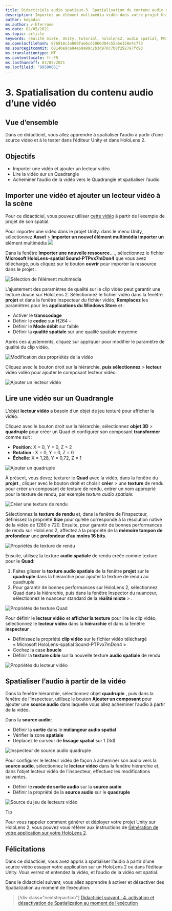 ```yaml
---
title: Didacticiels audio spatiaux-3. Spatialisation du contenu audio d’une vidéo
description: Importez un élément multimédia vidéo dans votre projet Unity et spatialez l’audio de la vidéo.
author: kegodin
ms.author: v-hferrone
ms.date: 02/05/2021
ms.topic: article
keywords: réalité mixte, Unity, tutorial, hololens2, audio spatial, MRTK, boîte à outils de réalité mixte, UWP, Windows 10, HRTF, fonction de transfert liée aux têtes, réverbération, Microsoft Spatializer, importation de vidéos, lecteur vidéo
ms.openlocfilehash: 876918c3e886fae6cd2066d84c55a6e158e4c773
ms.sourcegitcommit: 68140e9ce84e69a99c2b3d970c7b8f2927a7fc93
ms.translationtype: MT
ms.contentlocale: fr-FR
ms.lasthandoff: 02/05/2021
ms.locfileid: "99590051"
---
```

# <a name="3-spatializing-audio-from-a-video"></a>3. Spatialisation du contenu audio d’une vidéo

## <a name="overview"></a>Vue d’ensemble

Dans ce didacticiel, vous allez apprendre à spatialiser l’audio à partir d’une source vidéo et à le tester dans l’éditeur Unity et dans HoloLens 2.

## <a name="objectives"></a>Objectifs

* Importer une vidéo et ajouter un lecteur vidéo
* Lire la vidéo sur un Quadrangle
* Acheminer l’audio de la vidéo vers le Quadrangle et spatialiser l’audio

## <a name="import-a-video-and-add-a-video-player-to-the-scene"></a>Importer une vidéo et ajouter un lecteur vidéo à la scène

Pour ce didacticiel, vous pouvez utiliser [cette vidéo](https://github.com/microsoft/spatialaudio-unity/blob/develop/Samples/MicrosoftSpatializerSample/Assets/Microsoft%20HoloLens%20-%20Spatial%20Sound-PTPvx7mDon4.mp4?raw=true) à partir de l’exemple de projet de son spatial.

Pour importer une vidéo dans le projet Unity. dans le menu Unity, sélectionnez **Asset**  >  **Importer un nouvel élément multimédia importer un** 
 élément multimédia ![](images/spatial-audio/spatial-audio-03-section1-step1-1.png)

Dans la fenêtre **Importer une nouvelle ressource..** ., sélectionnez le fichier **Microsoft HoloLens-spatial Sound-PTPvx7mDon4** que vous avez téléchargé, puis cliquez sur le bouton **ouvrir** pour importer la ressource dans le projet :

![Sélection de l’élément multimédia](images/spatial-audio/spatial-audio-03-section1-step1-2.png)

L’ajustement des paramètres de qualité sur le clip vidéo peut garantir une lecture douce sur HoloLens 2. Sélectionnez le fichier vidéo dans la fenêtre **projet** et dans la fenêtre Inspecteur du fichier vidéo, **Remplacez** les paramètres pour les **applications du Windows Store** et :

* Activer le **transcodage**
* Définir le **codec** sur H264 –
* Définir le **Mode débit** sur faible
* Définir la **qualité spatiale** sur une qualité spatiale moyenne

Après ces ajustements, cliquez sur appliquer pour modifier le paramètre de qualité du clip vidéo.

![Modification des propriétés de la vidéo](images/spatial-audio/spatial-audio-03-section1-step1-3.png)

Cliquez avec le bouton droit sur la hiérarchie, **puis sélectionnez**  >  **lecteur** vidéo vidéo pour ajouter le composant lecteur vidéo.

![Ajouter un lecteur vidéo](images/spatial-audio/spatial-audio-03-section1-step1-4.png)

## <a name="play-video-onto-a-quadrangle"></a>Lire une vidéo sur un Quadrangle

L’objet **lecteur vidéo** a besoin d’un objet de jeu texturé pour afficher la vidéo.

Cliquez avec le bouton droit sur la hiérarchie, sélectionnez **objet 3D**  >  **quadruple** pour créer un Quad et configurer son composant **transformer** comme suit :

* **Position**: X = 0, Y = 0, Z = 2
* **Rotation** : X = 0, Y = 0, Z = 0
* **Échelle**: X = 1,28, Y = 0,72, Z = 1

![Ajouter un quadruple](images/spatial-audio/spatial-audio-03-section2-step1-1.png)

À présent, vous devez texturer le **Quad** avec la vidéo, dans la fenêtre du **projet** , cliquer avec le bouton droit et choisir **créer**  >  une **texture** de rendu pour créer un composant de texture de rendu, entrer un nom approprié pour la texture de rendu, par exemple _texture audio spatiale_:

![Créer une texture de rendu](images/spatial-audio/spatial-audio-03-section2-step1-2.png)

Sélectionnez la **texture de rendu** et, dans la fenêtre de l’inspecteur, définissez la propriété **Size** pour qu’elle corresponde à la résolution native de la vidéo de 1280 x 720. Ensuite, pour garantir de bonnes performances de rendu sur HoloLens 2, affectez à la propriété de la **mémoire tampon de profondeur** une **profondeur d’au moins 16 bits**.

![Propriétés de texture de rendu](images/spatial-audio/spatial-audio-03-section2-step1-3.png)

Ensuite, utilisez la texture **audio spatiale** de rendu créée comme texture pour le **Quad**:

1. Faites glisser la **texture audio spatiale** de la fenêtre **projet** sur le **quadruple** dans la hiérarchie pour ajouter la texture de rendu au quadruple
2. Pour garantir de bonnes performances sur HoloLens 2, sélectionnez Quad dans la hiérarchie, puis dans la fenêtre Inspector du nuanceur, sélectionnez le nuanceur standard de la **réalité mixte**  >   .

![Propriétés de texture Quad](images/spatial-audio/spatial-audio-03-section2-step1-4.png)

Pour définir le **lecteur vidéo** et **afficher la texture** pour lire le clip vidéo, sélectionnez le **lecteur vidéo** dans la **hiérarchie** et dans la fenêtre **inspecteur** .

* Définissez la propriété **clip vidéo** sur le fichier vidéo téléchargé « Microsoft HoloLens-spatial Sound-PTPvx7mDon4 »
* Cochez la case **boucle**
* Définir la **texture cible** sur la nouvelle texture **audio spatiale** de rendu

![Propriétés du lecteur vidéo](images/spatial-audio/spatial-audio-03-section2-step1-5.png)

## <a name="spatialize-the-audio-from-the-video"></a>Spatialiser l’audio à partir de la vidéo

Dans la fenêtre hiérarchie, sélectionnez objet **quadruple** , puis dans la fenêtre de l’inspecteur, utilisez le bouton **Ajouter un composant** pour ajouter une **source audio** dans laquelle vous allez acheminer l’audio à partir de la vidéo.

Dans la **source audio**:

* Définir la **sortie** dans le **mélangeur audio spatial**
* Vérifier la zone **spatiale**
* Déplacez le curseur de **lissage spatial** sur 1 (3d)

![Inspecteur de source audio quadruple](images/spatial-audio/spatial-audio-03-section3-step1-1.png)

Pour configurer le lecteur vidéo de façon à acheminer son audio vers la **source audio**, sélectionnez le **lecteur vidéo** dans la fenêtre hiérarchie et, dans l’objet lecteur vidéo de l’inspecteur, effectuez les modifications suivantes.

* Définir le **mode de sortie audio** sur la **source audio**
* Définir la propriété de la **source audio** sur le **quadruple**

![Source du jeu de lecteurs vidéo](images/spatial-audio/spatial-audio-03-section3-step1-2.png)

> [!TIP]
> Pour vous rappeler comment générer et déployer votre projet Unity sur HoloLens 2, vous pouvez vous référer aux instructions de [Génération de votre application sur votre HoloLens 2](mr-learning-base-02.md#building-your-application-to-your-hololens-2).

## <a name="congratulations"></a>Félicitations

Dans ce didacticiel, vous avez appris à spatialiser l’audio à partir d’une source vidéo essayer votre application sur un HoloLens 2 ou dans l’éditeur Unity. Vous verrez et entendez la vidéo, et l’audio de la vidéo est spatial.

Dans le didacticiel suivant, vous allez apprendre à activer et désactiver des Spatialization au moment de l’exécution.

> [!div class="nextstepaction"]
> [Didacticiel suivant : 4. activation et désactivation de Spatialization au moment de l’exécution](unity-spatial-audio-ch4.md)
